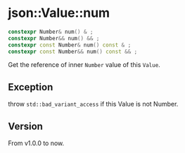 # **json::Value::num**

```cpp
constexpr Number& num() & ;
constexpr Number&& num() && ;
constexpr const Number& num() const & ;
constexpr const Number&& num() const && ;
```

Get the reference of inner `Number` value of this `Value`.

## Exception

throw `std::bad_variant_access` if this Value is not Number.

## Version

From v1.0.0 to now.
